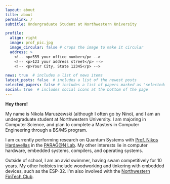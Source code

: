 ```yaml
---
layout: about
title: about
permalink: /
subtitle: Undergraduate Student at Northwestern University

profile:
  align: right
  image: prof_pic.jpg
  image_circular: false # crops the image to make it circular
  address: >
    <!-- <p>555 your office number</p> -->
    <!-- <p>123 your address street</p> -->
    <!-- <p>Your City, State 12345</p> -->

news: true  # includes a list of news items
latest_posts: false  # includes a list of the newest posts
selected_papers: false # includes a list of papers marked as "selected={true}"
social: true  # includes social icons at the bottom of the page
---
```


**Hey there!**

My name is Nikola Maruszewski (although I often go by Nino), and I am an 
undergraduate student at Northwestern University. I am majoring in Computer
Science, and plan to complete a Masters in Computer Engineering through 
a BS/MS program.

I am currently performing research on Quantum Systems with 
[Prof. Nikos Hardavellas](https://users.cs.northwestern.edu/~hardav/) in the
[PARAG@N Lab](http://paragon.northwestern.edu/). My other interests lie in 
computer hardware, embedded systems, compilers, and operating systems.

Outside of school, I am an avid swimmer, having swam competitively for 10 years.
My other hobbies include woodworking and tinkering with embedded devices, such
as the ESP-32. I'm also involved with the [Northwestern FinTech Club](https://nuft.nikola.cx).
